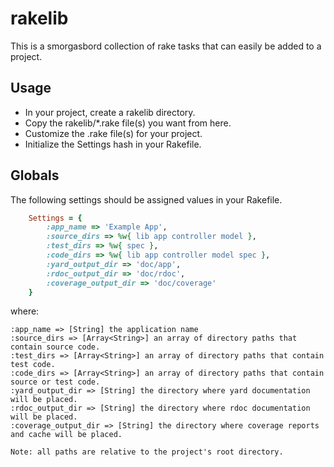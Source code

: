 # rakelib

This is a smorgasbord collection of rake tasks that can easily be added to a project.

## Usage

* In your project, create a rakelib directory.
* Copy the rakelib/*.rake file(s) you want from here.
* Customize the .rake file(s) for your project.
* Initialize the Settings hash in your Rakefile.

## Globals

The following settings should be assigned values in your Rakefile.

``` ruby
    Settings = {
        :app_name => 'Example App',
        :source_dirs => %w{ lib app controller model },
        :test_dirs => %w{ spec },
        :code_dirs => %w{ lib app controller model spec },
        :yard_output_dir => 'doc/app',
        :rdoc_output_dir => 'doc/rdoc',
        :coverage_output_dir => 'doc/coverage'
    }
```

where:

    :app_name => [String] the application name
    :source_dirs => [Array<String>] an array of directory paths that contain source code.
    :test_dirs => [Array<String>] an array of directory paths that contain test code.
    :code_dirs => [Array<String>] an array of directory paths that contain source or test code.
    :yard_output_dir => [String] the directory where yard documentation will be placed.
    :rdoc_output_dir => [String] the directory where rdoc documentation will be placed.
    :coverage_output_dir => [String] the directory where coverage reports and cache will be placed.

    Note: all paths are relative to the project's root directory.

